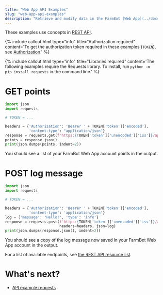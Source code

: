 ```yaml
---
title: "Web App API Examples"
slug: "web-app-api-examples"
description: "Retrieve and modify data in the FarmBot [Web App](../docs/web-app.md) using Python"
---
```


These examples use concepts in [REST API](../docs/web-app/rest-api.md).

{%
include callout.html
type="info"
title="Authorization required"
content='To get the authorization token required in these examples (`TOKEN`), see [Authorization](authorization.md).'
%}

{%
include callout.html
type="info"
title="Libraries required"
content='The following examples require the Requests library. To install, run `python -m pip install requests` in the command line.'
%}

# GET points

```python
import json
import requests

# TOKEN = ...

headers = {'Authorization': 'Bearer ' + TOKEN['token']['encoded'],
           'content-type': "application/json"}
response = requests.get(f'https:{TOKEN['token']['unencoded']['iss']}/api/points', headers=headers)
points = response.json()
print(json.dumps(points, indent=2))
```
You should see a list of your FarmBot Web App account points in the output.

# POST log message

```python
import json
import requests

# TOKEN = ...

headers = {'Authorization': 'Bearer ' + TOKEN['token']['encoded'],
           'content-type': 'application/json'}
log = {'message': 'Hello!', 'type': 'info'}
response = requests.post(f'https:{TOKEN['token']['unencoded']['iss']}/api/logs',
                         headers=headers, json=log)
print(json.dumps(response.json(), indent=2))
```
You should see a copy of the log message now saved in your FarmBot Web App account in the output.

For a list of available endpoints, see [the REST API resource list](../docs/web-app/rest-api.md#resources).

# What's next?

 * [API example requests](../docs/web-app/api-docs.md)
